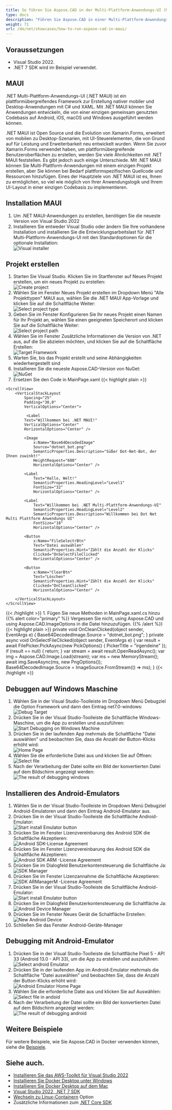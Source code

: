 ```yaml
---
title: So führen Sie Aspose.CAD in der Multi-Plattform-Anwendungs-UI (MAUI) aus
type: docs
description: "Führen Sie Aspose.CAD in einer Multi-Plattform-Anwendungs-UI (MAUI) aus."
weight: 71
url: /de/net/showcases/how-to-run-aspose-cad-in-maui/
---
```


## Voraussetzungen
- Visual Studio 2022.
- .NET 7 SDK wird im Beispiel verwendet.


## MAUI

.NET Multi-Plattform-Anwendungs-UI (.NET MAUI) ist ein plattformübergreifendes Framework zur Erstellung nativer mobiler und Desktop-Anwendungen mit C# und XAML.
Mit .NET MAUI können Sie Anwendungen entwickeln, die von einer einzigen gemeinsam genutzten Codebasis auf Android, iOS, macOS und Windows ausgeführt werden können.

.NET MAUI ist Open Source und die Evolution von Xamarin.Forms, erweitert von mobilen zu Desktop-Szenarien, mit UI-Steuerelementen, die von Grund auf für Leistung und Erweiterbarkeit neu entwickelt wurden.
Wenn Sie zuvor Xamarin.Forms verwendet haben, um plattformübergreifende Benutzeroberflächen zu erstellen, werden Sie viele Ähnlichkeiten mit .NET MAUI feststellen.
Es gibt jedoch auch einige Unterschiede.
Mit .NET MAUI können Sie Multi-Plattform-Anwendungen mit einem einzigen Projekt erstellen, aber Sie können bei Bedarf plattformspezifischen Quellcode und Ressourcen hinzufügen.
Eines der Hauptziele von .NET MAUI ist es, Ihnen zu ermöglichen, so viel wie möglich von Ihrer Anwendungslogik und Ihrem UI-Layout in einer einzigen Codebasis zu implementieren.


## Installation MAUI

1. Um .NET MAUI-Anwendungen zu erstellen, benötigen Sie die neueste Version von Visual Studio 2022
1. Installieren Sie entweder Visual Studio oder ändern Sie Ihre vorhandene Installation und installieren Sie die Entwicklungsarbeitslast für .NET Multi-Plattform-Anwendungs-UI mit den Standardoptionen für die optionale Installation:<br>
![Visual installer](/cad/_assets/showcases/maui/visual-installer.png)


## Projekt erstellen

1. Starten Sie Visual Studio. Klicken Sie im Startfenster auf Neues Projekt erstellen, um ein neues Projekt zu erstellen:<br>
![Create project](/cad/_assets/showcases/maui/create-project.png)<br>
1. Wählen Sie im Fenster Neues Projekt erstellen im Dropdown Menü "Alle Projekttypen" MAUI aus, wählen Sie die .NET MAUI App-Vorlage und klicken Sie auf die Schaltfläche Weiter:<br>
![Select project type](/cad/_assets/showcases/maui/select-project.png)<br>
1. Geben Sie im Fenster Konfigurieren Sie Ihr neues Projekt einen Namen für Ihr Projekt an, wählen Sie einen geeigneten Speicherort und klicken Sie auf die Schaltfläche Weiter:<br>
![Select project path](/cad/_assets/showcases/maui/select-project-path.png)<br>
1. Wählen Sie im Fenster Zusätzliche Informationen die Version von .NET aus, auf die Sie abzielen möchten, und klicken Sie auf die Schaltfläche Erstellen:<br>
![Target Framework](/cad/_assets/showcases/maui/select-framework.png)<br>
1. Warten Sie, bis das Projekt erstellt und seine Abhängigkeiten wiederhergestellt sind
1. Installieren Sie die neueste Aspose.CAD-Version von NuGet:<br>
![NuGet](/cad/_assets/showcases/maui/nuget.png)<br>
1. Ersetzen Sie den Code in MainPage.xaml
{{< highlight plain >}}
<?xml version="1.0" encoding="utf-8" ?>
<ContentPage xmlns="http://schemas.microsoft.com/dotnet/2021/maui"
             xmlns:x="http://schemas.microsoft.com/winfx/2009/xaml"
             x:Class="MauiApp1.MainPage">

    <ScrollView>
        <VerticalStackLayout
            Spacing="25"
            Padding="30,0"
            VerticalOptions="Center">

             <Label 
            Text="Willkommen bei .NET MAUI!"
            VerticalOptions="Center" 
            HorizontalOptions="Center" />

            <Image
                x:Name="Base64DecodedImage"
                Source="dotnet_bot.png"
                SemanticProperties.Description="Süßer Dot-Net-Bot, der Ihnen zuwinkt!"
                HeightRequest="600"
                HorizontalOptions="Center" />

            <Label
                Text="Hallo, Welt!"
                SemanticProperties.HeadingLevel="Level1"
                FontSize="32"
                HorizontalOptions="Center" />

            <Label
                Text="Willkommen bei .NET Multi-Plattform-Anwendungs-UI"
                SemanticProperties.HeadingLevel="Level2"
                SemanticProperties.Description="Willkommen bei Dot Net Multi Plattform Anwendungs UI"
                FontSize="18"
                HorizontalOptions="Center" />

            <Button
                x:Name="FileSelectrBtn"
                Text="Datei auswählen"
                SemanticProperties.Hint="Zählt die Anzahl der Klicks"
                Clicked="OnSelectFileClicked"
                HorizontalOptions="Center" />

            <Button
                x:Name="ClearBtn"
                Text="Löschen"
                SemanticProperties.Hint="Zählt die Anzahl der Klicks"
                Clicked="OnCleanClicked"
                HorizontalOptions="Center" />

        </VerticalStackLayout>
    </ScrollView>
</ContentPage>
{{< /highlight >}}
1. Fügen Sie neue Methoden in MainPage.xaml.cs hinzu
{{% alert color="primary" %}} 
Vergessen Sie nicht, using Aspose.CAD und using Aspose.CAD.ImageOptions in die Datei hinzuzufügen.
{{% /alert %}}
{{< highlight plain >}}
private void OnCleanClicked(object sender, EventArgs e)
{
    Base64DecodedImage.Source = "dotnet_bot.png";
}
private async void OnSelectFileClicked(object sender, EventArgs e)
{
    var result = await FilePicker.PickAsync(new PickOptions()
    {
        PickerTitle = "irgendeine"
    });
    if (result == null)
    {
        return;
    }
    var stream = await result.OpenReadAsync();
    var img = Aspose.CAD.Image.Load(stream);
    var ms = new MemoryStream();
    await img.SaveAsync(ms, new PngOptions());
    Base64DecodedImage.Source = ImageSource.FromStream(() => ms);
}
{{< /highlight >}}


## Debuggen auf Windows Maschine

1. Wählen Sie in der Visual Studio-Toolleiste im Dropdown Menü Debugziel die Option Framework und dann den Eintrag net7.0-windows:<br>
![Debug Target](/cad/_assets/showcases/maui/windows-mode.png)<br>
1. Drücken Sie in der Visual Studio-Toolleiste die Schaltfläche Windows-Maschine, um die App zu erstellen und auszuführen:<br>
![Start Debugging on Windows Machine](/cad/_assets/showcases/maui/windows-start-debug.png)<br>
1. Drücken Sie in der laufenden App mehrmals die Schaltfläche "Datei auswählen" und beobachten Sie, dass die Anzahl der Button-Klicks erhöht wird:<br>
![Home Page](/cad/_assets/showcases/maui/windows-home-page.png)<br>
1. Wählen Sie die erforderliche Datei aus und klicken Sie auf Öffnen:<br>
![Select file](/cad/_assets/showcases/maui/select-file.png)<br>
1. Nach der Verarbeitung der Datei sollte ein Bild der konvertierten Datei auf dem Bildschirm angezeigt werden:<br>
![The result of debugging windows](/cad/_assets/showcases/maui/windows-result.png)


## Installieren des Android-Emulators

1. Wählen Sie in der Visual Studio-Toolleiste im Dropdown Menü Debugziel Android-Emulatoren und dann den Eintrag Android-Emulator aus.
1. Drücken Sie in der Visual Studio-Toolleiste die Schaltfläche Android-Emulator:<br>
![Start install Emulator button](/cad/_assets/showcases/maui/start-install-emulator.png)<br>
1. Drücken Sie im Fenster Lizenzvereinbarung des Android SDK die Schaltfläche Akzeptieren:<br>
![Android SDK-License Agreement](/cad/_assets/showcases/maui/android-sdk-1.png)<br>
1. Drücken Sie im Fenster Lizenzvereinbarung des Android SDK die Schaltfläche Akzeptieren:<br>
![Android SDK ARM -License Agreement](/cad/_assets/showcases/maui/android-sdk-2.png)<br>
1. Drücken Sie im Dialogfeld Benutzerkontensteuerung die Schaltfläche Ja:<br>
![SDK Manager](/cad/_assets/showcases/maui/android-sdk-3.png)<br>
1. Drücken Sie im Fenster Lizenzannahme die Schaltfläche Akzeptieren:<br>
![SDK ARManagerM -License Agreement](/cad/_assets/showcases/maui/android-sdk-4.png)<br>
1. Drücken Sie in der Visual Studio-Toolleiste die Schaltfläche Android-Emulator:<br>
![Start install Emulator button](/cad/_assets/showcases/maui/start-install-emulator.png)<br>
1. Drücken Sie im Dialogfeld Benutzerkontensteuerung die Schaltfläche Ja:<br>
![Android Device Manager](/cad/_assets/showcases/maui/android-device-manager.png)<br>
1. Drücken Sie im Fenster Neues Gerät die Schaltfläche Erstellen:<br>
![New Android Device](/cad/_assets/showcases/maui/android-new-device.png)<br>
1. Schließen Sie das Fenster Android-Geräte-Manager


## Debugging mit Android-Emulator

1. Drücken Sie in der Visual Studio-Toolleiste die Schaltfläche Pixel 5 - API 33 (Android 13.0 - API 33), um die App zu erstellen und auszuführen:<br>
![Select android Emulator](/cad/_assets/showcases/maui/select-android-emulator.png)<br>
1. Drücken Sie in der laufenden App im Android-Emulator mehrmals die Schaltfläche "Datei auswählen" und beobachten Sie, dass die Anzahl der Button-Klicks erhöht wird:<br>
![Android Emulator Home Page](/cad/_assets/showcases/maui/android-home-page.png)<br>
1. Wählen Sie die erforderliche Datei aus und klicken Sie auf Auswählen:<br>
![Select file in andoid](/cad/_assets/showcases/maui/select-file-android.png)<br>
1. Nach der Verarbeitung der Datei sollte ein Bild der konvertierten Datei auf dem Bildschirm angezeigt werden:<br>
![The result of debugging android](/cad/_assets/showcases/maui/android-result.png)


## Weitere Beispiele

Für weitere Beispiele, wie Sie Aspose.CAD in Docker verwenden können, siehe die [Beispiele](https://github.com/aspose-cad/Aspose.CAD-Documentation).


## Siehe auch.

- [Installieren Sie das AWS-Toolkit für Visual Studio 2022](https://marketplace.visualstudio.com/items?itemName=AmazonWebServices.AWSToolkitforVisualStudio2022)
- [Installieren Sie Docker Desktop unter Windows](https://docs.docker.com/docker-for-windows/install/)
- [Installieren Sie Docker Desktop auf dem Mac](https://docs.docker.com/docker-for-mac/install/)
- [Visual Studio 2022, .NET 7 SDK](https://docs.microsoft.com/en-us/dotnet/core/install/windows?tabs=net70#dependencies)
- [Wechseln zu Linux-Containern](https://docs.docker.com/docker-for-windows/#switch-between-windows-and-linux-containers) Option
- Zusätzliche Informationen zum [.NET Core SDK](https://hub.docker.com/_/microsoft-dotnet-sdk)
